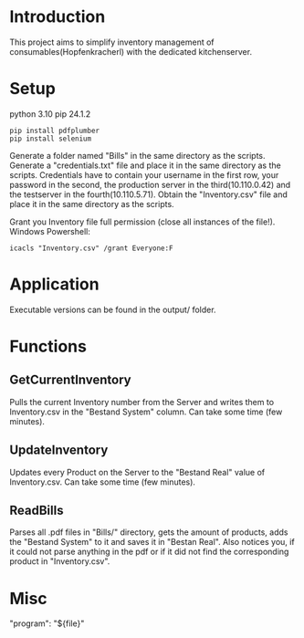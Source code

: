 # Introduction
This project aims to simplify inventory management of consumables(Hopfenkracherl) with the dedicated kitchenserver.

# Setup
python 3.10
pip 24.1.2
```
pip install pdfplumber
pip install selenium
```

Generate a folder named "Bills" in the same directory as the scripts.
Generate a "credentials.txt" file and place it in the same directory as the scripts. Credentials have to contain your username in the first row, your password in the second, the production server in the third(10.110.0.42) and the testserver in the fourth(10.110.5.71).
Obtain the "Inventory.csv" file and place it in the same directory as the scripts.

Grant you Inventory file full permission (close all instances of the file!).
Windows Powershell:
```
icacls "Inventory.csv" /grant Everyone:F
```
# Application

Executable versions can be found in the output/ folder.

# Functions

## GetCurrentInventory
Pulls the current Inventory number from the Server and writes them to Inventory.csv in the "Bestand System" column. Can take some time (few minutes).

## UpdateInventory
Updates every Product on the Server to the "Bestand Real" value of Inventory.csv. Can take some time (few minutes).

## ReadBills
Parses all .pdf files in "Bills/" directory, gets the amount of products, adds the "Bestand System" to it and saves it in "Bestan Real".
Also notices you, if it could not parse anything in the pdf or if it did not find the corresponding product in "Inventory.csv".

# Misc
"program": "${file}"
